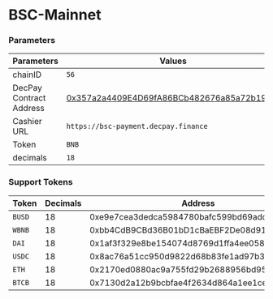 
# BSC-Mainnet

### Parameters

| Parameters | Values |
| --- | --- |
| chainID | `56` |
| DecPay Contract Address | [0x357a2a4409E4D69fA86BCb482676a85a72b197f6](https://bscscan.com/address/0x357a2a4409E4D69fA86BCb482676a85a72b197f6) |
| Cashier URL | `https://bsc-payment.decpay.finance` |
| Token | `BNB` |
| decimals | `18` |


### Support Tokens

| Token | Decimals | Address |
| --- | --- | --- |
| `BUSD` | 18 | 0xe9e7cea3dedca5984780bafc599bd69add087d56 |
| `WBNB` | 18 | 0xbb4CdB9CBd36B01bD1cBaEBF2De08d9173bc095c |
| `DAI` | 18 | 0x1af3f329e8be154074d8769d1ffa4ee058b1dbc3 |
| `USDC` | 18 | 0x8ac76a51cc950d9822d68b83fe1ad97b32cd580d |
| `ETH` | 18 | 0x2170ed0880ac9a755fd29b2688956bd959f933f8 |
| `BTCB` | 18 | 0x7130d2a12b9bcbfae4f2634d864a1ee1ce3ead9c |